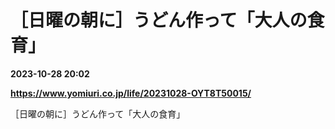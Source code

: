 # ［日曜の朝に］うどん作って「大人の食育」

**2023-10-28 20:02**

**https://www.yomiuri.co.jp/life/20231028-OYT8T50015/**

［日曜の朝に］うどん作って「大人の食育」